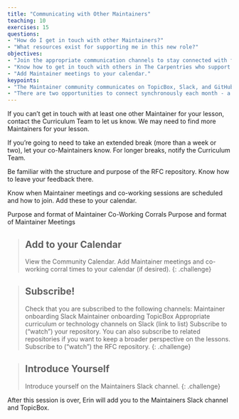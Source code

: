 ```yaml
---
title: "Communicating with Other Maintainers"
teaching: 10
exercises: 15
questions:
- "How do I get in touch with other Maintainers?"
- "What resources exist for supporting me in this new role?"
objectives:
- "Join the appropriate communication channels to stay connected with fellow Maintainers."
- "Know how to get in touch with others in The Carpentries who support Maintainers."
- "Add Maintainer meetings to your calendar."
keypoints:
- "The Maintainer community communicates on TopicBox, Slack, and GitHub."
- "There are two opportunities to connect synchronously each month - a co-working session and a general meetings."
---
```


If you can’t get in touch with at least one other Maintainer for your lesson, 
contact the Curriculum Team to let us know. We may need to find more Maintainers for your lesson.

If you’re going to need to take an extended break (more than a week or two), let your co-Maintainers know. 
For longer breaks, notify the Curriculum Team. 

Be familiar with the structure and purpose of the RFC repository. Know how to leave your feedback there. 

Know when Maintainer meetings and co-working sessions are scheduled and how to join. Add these to your calendar. 

Purpose and format of Maintainer Co-Working Corrals
Purpose and format of Maintainer Meetings


> ## Add to your Calendar
> View the Community Calendar. Add Maintainer meetings and co-working corral times to your calendar (if desired). 
{: .challenge}

> ## Subscribe!
> Check that you are subscribed to the following channels:
> Maintainer onboarding Slack
> Maintainer onboarding TopicBox
> Appropriate curriculum or technology channels on Slack (link to list)
> Subscribe to (“watch”) your repository. You can also subscribe to related repositories if you want to keep a broader perspective on the lessons. 
> Subscribe to (“watch”) the RFC repository. 
{: .challenge}

> ## Introduce Yourself
> Introduce yourself on the Maintainers Slack channel.
{: .challenge} 

After this session is over, Erin will add you to the Maintainers Slack channel and TopicBox. 

